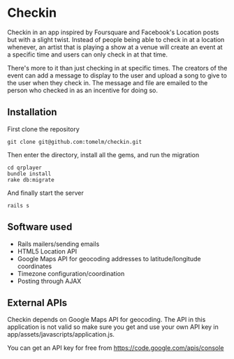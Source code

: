 Checkin
=======
Checkin in an app inspired by Foursquare and Facebook's Location posts but with a slight twist. Instead of people being able to check in at a location whenever, an artist that is playing a show at a venue will create an event at a specific time and users can only check in at that time.

There's more to it than just checking in at specific times. The creators of the event can add a message to display to the user and upload a song to give to the user when they check in. The message and file are emailed to the person who checked in as an incentive for doing so.

Installation
------------
First clone the repository

    git clone git@github.com:tomelm/checkin.git

Then enter the directory, install all the gems, and run the migration

    cd qrplayer
    bundle install
    rake db:migrate

And finally start the server

    rails s

Software used
-------------
* Rails mailers/sending emails
* HTML5 Location API
* Google Maps API for geocoding addresses to latitude/longitude coordinates
* Timezone configuration/coordination
* Posting through AJAX

External APIs
-------------
Checkin depends on Google Maps API for geocoding. The API in this application is not valid so make sure you get and use your own API key in app/assets/javascripts/application.js.

You can get an API key for free from https://code.google.com/apis/console
